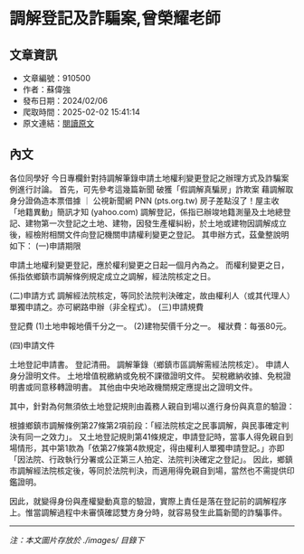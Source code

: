 # 調解登記及詐騙案,曾榮耀老師

## 文章資訊
- 文章編號：910500
- 作者：蘇偉強
- 發布日期：2024/02/06
- 爬取時間：2025-02-02 15:41:14
- 原文連結：[閱讀原文](https://real-estate.get.com.tw/Columns/detail.aspx?no=910500)

## 內文
各位同學好
今日專欄針對持調解筆錄申請土地權利變更登記之辦理方式及詐騙案例進行討論。
首先，可先參考這幾篇新聞
破獲「假調解真騙房」詐欺案 藉調解取身分證偽造本票借據 ｜ 公視新聞網 PNN (pts.org.tw)
房子差點沒了！屋主收「地籍異動」簡訊才知 (yahoo.com) 
調解登記，係指已辦竣地籍測量及土地總登記、建物第一次登記之土地、建物，因發生產權糾紛，於土地或建物因調解成立後，經檢附相關文件向登記機關申請權利變更之登記。
其申辦方式，茲彙整說明如下：
(一)申請期限

申請土地權利變更登記，應於權利變更之日起一個月內為之。
而權利變更之日，係指依鄉鎮市調解條例規定成立之調解，經法院核定之日。

 (二)申請方式
調解經法院核定，等同於法院判決確定，故由權利人（或其代理人）單獨申請之。亦可網路申辦（非全程式）。
 (三)申請規費

登記費 (1)土地申報地價千分之一。 (2)建物契價千分之一。
權狀費：每張80元。

(四)申請文件

土地登記申請書。
登記清冊。
調解筆錄（鄉鎮市區調解需經法院核定）。
申請人身分證明文件。
土地增值稅繳納或免稅不課徵證明文件。
契稅繳納收據、免稅證明書或同意移轉證明書。
其他由中央地政機關規定應提出之證明文件。

其中，針對為何無須依土地登記規則由義務人親自到場以進行身份與真意的驗證：

根據鄉鎮市調解條例第27條第2項前段：「經法院核定之民事調解，與民事確定判決有同一之效力」。
又土地登記規則第41條規定，申請登記時，當事人得免親自到場情形，其中第1款為「依第27條第4款規定，得由權利人單獨申請登記。」亦即「因法院、行政執行分署或公正第三人拍定、法院判決確定之登記」。
因此，鄉鎮市調解經法院核定後，等同於法院判決，而適用得免親自到場，當然也不需提供印鑑證明。

因此，就變得身份與產權變動真意的驗證，實際上責任是落在登記前的調解程序上。惟當調解過程中未審慎確認雙方身分時，就容易發生此篇新聞的詐騙事件。

---
*注：本文圖片存放於 ./images/ 目錄下*
